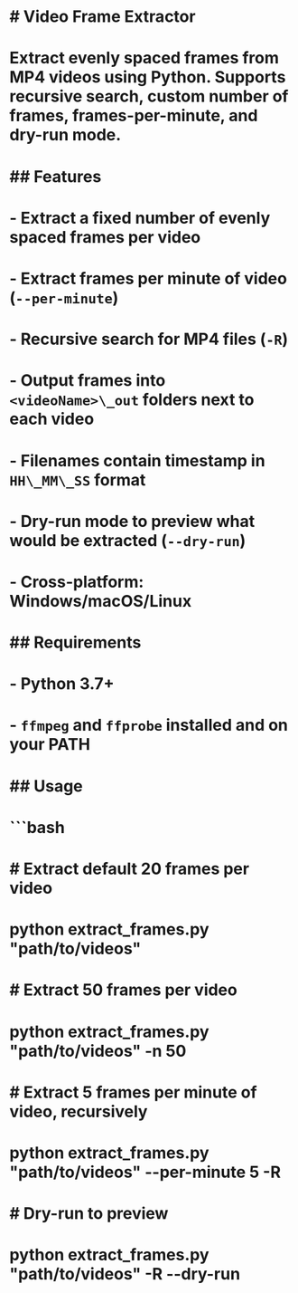 # \# Video Frame Extractor

# 

# Extract evenly spaced frames from MP4 videos using Python. Supports recursive search, custom number of frames, frames-per-minute, and dry-run mode.

# 

# \## Features

# 

# \- Extract a fixed number of evenly spaced frames per video

# \- Extract frames per minute of video (`--per-minute`)

# \- Recursive search for MP4 files (`-R`)

# \- Output frames into `<videoName>\_out` folders next to each video

# \- Filenames contain timestamp in `HH\_MM\_SS` format

# \- Dry-run mode to preview what would be extracted (`--dry-run`)

# \- Cross-platform: Windows/macOS/Linux

# 

# \## Requirements

# 

# \- Python 3.7+

# \- `ffmpeg` and `ffprobe` installed and on your PATH

# 

# \## Usage

# 

# ```bash

# \# Extract default 20 frames per video

# python extract\_frames.py "path/to/videos"

# 

# \# Extract 50 frames per video

# python extract\_frames.py "path/to/videos" -n 50

# 

# \# Extract 5 frames per minute of video, recursively

# python extract\_frames.py "path/to/videos" --per-minute 5 -R

# 

# \# Dry-run to preview

# python extract\_frames.py "path/to/videos" -R --dry-run

# 

